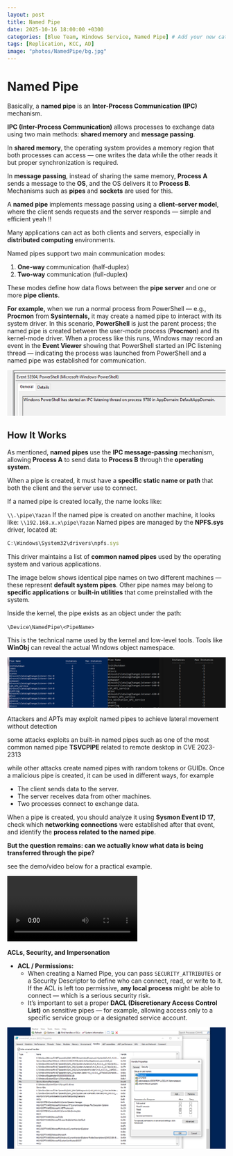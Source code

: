 ```yaml
---
layout: post
title: Named Pipe
date: 2025-10-16 18:00:00 +0300
categories: [Blue Team, Windows Service, Named Pipe] # Add your new categories here
tags: [Replication, KCC, AD]
image: "photos/NamedPipe/bg.jpg"
---
```


# Named Pipe

Basically, a **named pipe** is an **Inter-Process Communication (IPC)** mechanism.

**IPC (Inter-Process Communication)** allows processes to exchange data using two main methods: **shared memory** and **message passing**.

In **shared memory**, the operating system provides a memory region that both processes can access — one writes the data while the other reads it but proper synchronization is required.

In **message passing**, instead of sharing the same memory, **Process A** sends a message to the **OS**, and the OS delivers it to **Process B**. Mechanisms such as **pipes** and **sockets** are used for this.

A **named pipe** implements message passing using a **client–server model**, where the client sends requests and the server responds — simple and efficient yeah !!

Many applications can act as both clients and servers, especially in **distributed computing** environments.

Named pipes support two main communication modes:

1. **One-way** communication (half-duplex)
2. **Two-way** communication (full-duplex)

These modes define how data flows between the **pipe server** and one or more **pipe clients**.

**For example,** when we run a normal process from PowerShell — e.g., **Procmon** from **Sysinternals,** it may create a named pipe to interact with its system driver. In this scenario, **PowerShell** is just the parent process; the named pipe is created between the user-mode process (**Procmon**) and its kernel-mode driver.
When a process like this runs, Windows may record an event in the **Event Viewer** showing that PowerShell started an IPC listening thread — indicating the process was launched from PowerShell and a named pipe was established for communication.

![](photos/NamedPipe/first.png)

## **How It Works**

As mentioned, **named pipes** use the **IPC message-passing** mechanism, allowing **Process A** to send data to **Process B** through the **operating system**.

When a pipe is created, it must have a **specific static name or path** that both the client and the server use to connect.

If a named pipe is created locally, the name looks like:

`\\.\pipe\Yazan`
If the named pipe is created on another machine, it looks like:
`\\192.168.x.x\pipe\Yazan`
Named pipes are managed by the **NPFS.sys** driver, located at:

```jsx
C:\Windows\System32\drivers\npfs.sys
```

This driver maintains a list of **common named pipes** used by the operating system and various applications.

The image below shows identical pipe names on two different machines — these represent **default system pipes**. Other pipe names may belong to **specific applications** or **built-in utilities** that come preinstalled with the system.

Inside the kernel, the pipe exists as an object under the path:

`\Device\NamedPipe\<PipeName>`

This is the technical name used by the kernel and low-level tools. Tools like **WinObj** can reveal the actual Windows object namespace.

![](photos/NamedPipe/second.png)

Attackers and APTs may exploit named pipes to achieve lateral movement without detection

some attacks exploits an built-in named pipes such as one of the most common named pipe  **TSVCPIPE** related to remote desktop in CVE 2023-2313

while other attacks create named pipes with random tokens or GUIDs. Once a malicious pipe is created, it can be used in different ways, for example

- The client sends data to the server.
- The server receives data from other machines.
- Two processes connect to exchange data.

When a pipe is created, you should analyze it using **Sysmon Event ID 17**, check which **networking** **connections** were established after that event, and identify the **process related to the named pipe**.

**But the question remains: can we actually know what data is being transferred through the pipe?** 

see the demo/video below for a practical example.

![](photos/demo.mp4)

**ACLs, Security, and Impersonation**

- **ACL / Permissions:**
    - When creating a Named Pipe, you can pass `SECURITY_ATTRIBUTES` or a Security Descriptor to define who can connect, read, or write to it. If the ACL is left too permissive, **any local process** might be able to connect — which is a serious security risk.
    - It’s important to set a proper **DACL (Discretionary Access Control List)** on sensitive pipes — for example, allowing access only to a specific service group or a designated service account.

![](photos/NamedPipe/afterviedo.png)
